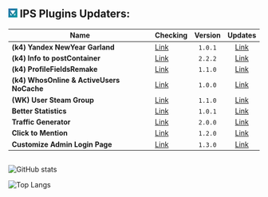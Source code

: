 ## ![IPS](https://github.com/byIx/byIx/blob/main/ic.jpg) IPS Plugins Updaters:

| Name                                      | Checking                               | Version | Updates                                                                       |
| ----------------------------------------- | -------------------------------------- |:-------:|:-----------------------------------------------------------------------------:|
| **(k4) Yandex NewYear Garland**           | [Link](https://github.com/byIx/ynyg)   | `1.0.1` | [Link](https://ipbmafia.ru/files/file/2614-k4-yandex-newyear-garland)         |
| **(k4) Info to postContainer**            | [Link](https://github.com/byIx/ipc)    | `2.2.2` | [Link](https://ipbmafia.ru/files/file/2491-k4-info-to-postcontainer)          |
| **(k4) ProfileFieldsRemake**              | [Link](https://github.com/byIx/pfr)    | `1.1.0` | [Link](https://ipbmafia.ru/files/file/2597-k4-profilefieldsremake)            |
| **(k4) WhosOnline & ActiveUsers NoCache** | [Link](https://github.com/byIx)        | `1.0.0` | [Link](https://ipbmafia.ru/files/file/2528-k4-whosonline-activeusers-nocache) |
| **(WK) User Steam Group**                 | [Link](https://github.com/byIx/usg)    | `1.1.0` | [Link](https://ipbmafia.ru/files/file/2599-wk-user-steam-group)               |
| **Better Statistics**                     | [Link](https://github.com/byIx/bstats) | `1.0.1` | [Link](https://ipbmafia.ru/files/file/2499-better-statistics)                 |
| **Traffic Generator**                     | [Link](https://github.com/byIx/tgen)   | `2.0.0` | [Link](https://ipbmafia.ru/topic/13427-traffic-generator-109-eng-rus)         |
| **Click to Mention**                      | [Link](https://github.com/byIx/click)  | `1.2.0` | [Link](https://ipbmafia.ru/files/file/2490-click-to-mention)                  |
| **Customize Admin Login Page**            | [Link](https://github.com/byIx/calp)   | `1.3.0` | [Link](https://ipbmafia.ru/files/file/2492-customize-admin-login-page)        |

##

![GitHub stats](https://github-readme-stats.vercel.app/api?username=byIx&count_private=true&include_all_commits=true&show_icons=true&theme=radical&border_color=141321&text_color=ADBAC3&icon_color=00FF4D)

![Top Langs](https://github-readme-stats.vercel.app/api/top-langs/?username=byIx&count_private=true&bg_color=141321&border_color=141321&text_color=ADBAC3)
